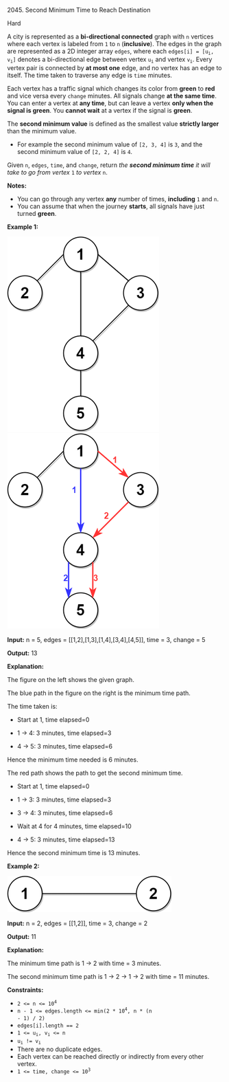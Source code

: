 2045\. Second Minimum Time to Reach Destination

Hard

A city is represented as a **bi-directional connected** graph with `n` vertices where each vertex is labeled from `1` to `n` (**inclusive**). The edges in the graph are represented as a 2D integer array `edges`, where each <code>edges[i] = [u<sub>i</sub>, v<sub>i</sub>]</code> denotes a bi-directional edge between vertex <code>u<sub>i</sub></code> and vertex <code>v<sub>i</sub></code>. Every vertex pair is connected by **at most one** edge, and no vertex has an edge to itself. The time taken to traverse any edge is `time` minutes.

Each vertex has a traffic signal which changes its color from **green** to **red** and vice versa every `change` minutes. All signals change **at the same time**. You can enter a vertex at **any time**, but can leave a vertex **only when the signal is green**. You **cannot wait** at a vertex if the signal is **green**.

The **second minimum value** is defined as the smallest value **strictly larger** than the minimum value.

*   For example the second minimum value of `[2, 3, 4]` is `3`, and the second minimum value of `[2, 2, 4]` is `4`.

Given `n`, `edges`, `time`, and `change`, return _the **second minimum time** it will take to go from vertex_ `1` _to vertex_ `n`.

**Notes:**

*   You can go through any vertex **any** number of times, **including** `1` and `n`.
*   You can assume that when the journey **starts**, all signals have just turned **green**.

**Example 1:**

![](e1.png)         ![](e2.png)

**Input:** n = 5, edges = [[1,2],[1,3],[1,4],[3,4],[4,5]], time = 3, change = 5

**Output:** 13

**Explanation:** 

The figure on the left shows the given graph.

The blue path in the figure on the right is the minimum time path. 

The time taken is: 

- Start at 1, time elapsed=0 

- 1 -> 4: 3 minutes, time elapsed=3 

- 4 -> 5: 3 minutes, time elapsed=6 
  
Hence the minimum time needed is 6 minutes. 

The red path shows the path to get the second minimum time. 

- Start at 1, time elapsed=0 

- 1 -> 3: 3 minutes, time elapsed=3 

- 3 -> 4: 3 minutes, time elapsed=6 

- Wait at 4 for 4 minutes, time elapsed=10 

- 4 -> 5: 3 minutes, time elapsed=13 
  
Hence the second minimum time is 13 minutes.

**Example 2:**

![](eg2.png)

**Input:** n = 2, edges = [[1,2]], time = 3, change = 2

**Output:** 11

**Explanation:** 

The minimum time path is 1 -> 2 with time = 3 minutes. 

The second minimum time path is 1 -> 2 -> 1 -> 2 with time = 11 minutes.

**Constraints:**

*   <code>2 <= n <= 10<sup>4</sup></code>
*   <code>n - 1 <= edges.length <= min(2 * 10<sup>4</sup>, n * (n - 1) / 2)</code>
*   `edges[i].length == 2`
*   <code>1 <= u<sub>i</sub>, v<sub>i</sub> <= n</code>
*   <code>u<sub>i</sub> != v<sub>i</sub></code>
*   There are no duplicate edges.
*   Each vertex can be reached directly or indirectly from every other vertex.
*   <code>1 <= time, change <= 10<sup>3</sup></code>